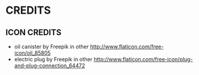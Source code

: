 # CREDITS
## ICON CREDITS
 - oil canister by Freepik in other http://www.flaticon.com/free-icon/oil_85805
 - electric plug by Freepik in other http://www.flaticon.com/free-icon/plug-and-plug-connection_64472

